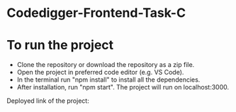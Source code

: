 # Codedigger-Frontend-Task-C

# To run the project
* Clone the repository or download the repository as a zip file.
* Open the project in preferred code editor (e.g. VS Code).
* In the terminal run "npm install" to install all the dependencies.
* After installation, run "npm start". The project will run on localhost:3000.

Deployed link of the project: 
